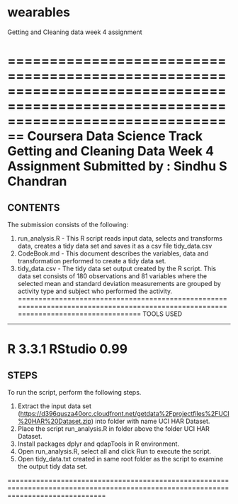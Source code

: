 # wearables
Getting and Cleaning data week 4 assignment

====================================================================================================================================
Coursera Data Science Track
Getting and Cleaning Data Week 4 Assignment
Submitted by : Sindhu S Chandran
====================================================================================================================================
CONTENTS
----------
The submission consists of the following:

1. run_analysis.R - This R script reads input data, selects and transforms data, creates a tidy data set and saves it as a csv file tidy_data.csv
2. CodeBook.md - This document describes the variables, data and transformation performed to create a tidy data set.
3. tidy_data.csv - The tidy data set output created by the R script. This data set consists of 180 observations and 81 variables where the selected mean and standard deviation measurements are grouped by activity type and subject who performed the activity.
====================================================================================================================================
TOOLS USED
------------
R 3.3.1
RStudio 0.99
====================================================================================================================================
STEPS
--------
To run the script, perform the following steps.

1. Extract the input data set (https://d396qusza40orc.cloudfront.net/getdata%2Fprojectfiles%2FUCI%20HAR%20Dataset.zip) into folder with name UCI HAR Dataset.
2. Place the script run_analysis.R in folder above the folder UCI HAR Dataset.
3. Install packages dplyr and qdapTools in R environment.
4. Open run_analysis.R, select all and click Run to execute the script.
5. Open tidy_data.txt created in same root folder as the script to examine the output tidy data set.

====================================================================================================================================

